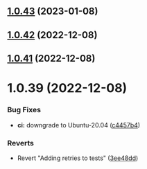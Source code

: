## [1.0.43](https://github.com/IBM/secrets-manager-node-sdk/compare/v1.0.42...v1.0.43) (2023-01-08)

## [1.0.42](https://github.com/IBM/secrets-manager-node-sdk/compare/v1.0.41...v1.0.42) (2022-12-08)

## [1.0.41](https://github.com/IBM/secrets-manager-node-sdk/compare/v1.0.40...v1.0.41) (2022-12-08)

# 1.0.39 (2022-12-08)


### Bug Fixes

* **ci:** downgrade to Ubuntu-20.04 ([c4457b4](https://github.com/IBM/secrets-manager-node-sdk/commit/c4457b4c99baa6b492b1a4a7c239207bf3953e0f))


### Reverts

* Revert "Adding retries to tests" ([3ee48dd](https://github.com/IBM/secrets-manager-node-sdk/commit/3ee48dd57a322b48e1aeca2ac0d5595e8f5c7a5f))
